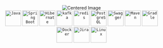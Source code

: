 <div align="center">
        <img src="https://user-images.githubusercontent.com/5713670/87202985-820dcb80-c2b6-11ea-9f56-7ec461c497c3.gif" alt="Centered Image">
</div>

<div align="center">
	<code><img width="50" src="https://icon.icepanel.io/Technology/svg/Java.svg" alt="Java" title="Java"/></code>
	<code><img width="50" src="https://icon.icepanel.io/Technology/svg/Spring.svg" alt="Spring Boot" title="Spring Boot"/></code>
	<code><img width="50" src="https://icon.icepanel.io/Technology/svg/Hibernate.svg" alt="Hibernate" title="Hibernate"/></code>
	<code><img width="50" src="https://icon.icepanel.io/Technology/png-shadow-512/Apache-Kafka.png" alt="kafka" title="kafka"/></code>
	<code><img width="50" src="https://icon.icepanel.io/Technology/svg/Redis.svg" alt="redis" title="redis"/></code>
	<code><img width="50" src="https://icon.icepanel.io/Technology/svg/PostgresSQL.svg" alt="PostgreSQL" title="PostgreSQL"/></code>
	<code><img width="50" src="https://icon.icepanel.io/Technology/svg/Swagger.svg" alt="Swagger" title="Swagger"/></code>
	<code><img width="50" src="https://icon.icepanel.io/Technology/svg/Apache-Maven.svg" alt="Maven" title="Maven"/></code>
	<code><img width="50" src="https://icon.icepanel.io/Technology/png-shadow-512/Gradle.png" alt="Gradle" title="Gradle"/></code>
	<code><img width="50" src="https://icon.icepanel.io/Technology/svg/Docker.svg" alt="Docker" title="Docker"/></code>
 	<code><img width="50" src="https://icon.icepanel.io/Technology/svg/Jira.svg" alt="Jira" title="Jira"/></code>
	<code><img width="50" src="https://icon.icepanel.io/Technology/png-shadow-512/Linux.png" alt="Linux" title="Linux"/></code>
</div>
